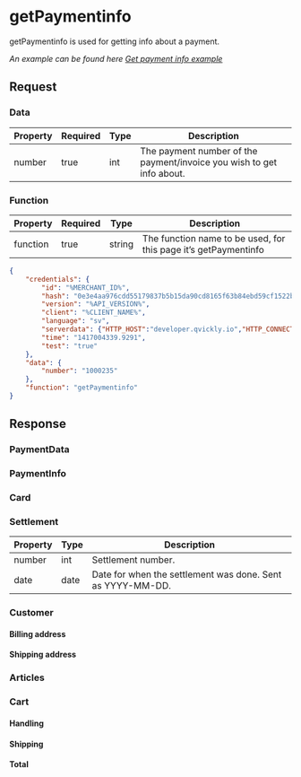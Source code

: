 # getPaymentinfo

<include from="Snippets-PaymentAPI.md" element-id="snippet-header"></include>

getPaymentinfo is used for getting info about a payment.

*An example can be found here [Get payment info example](Get-payment-info.md)*

## Request

### Data
| Property | Required | Type | Description                                                           | 
|----------|----------|------|-----------------------------------------------------------------------|
| number   | true     | int  | The payment number of the payment/invoice you wish to get info about. |

### Function
| Property | Required | Type   | Description                                                     |
|----------|----------|--------|-----------------------------------------------------------------|
| function | true     | string | The function name to be used, for this page it’s getPaymentinfo |

```json
{
    "credentials": {
        "id": "%MERCHANT_ID%",
        "hash": "0e3e4aa976cdd55179837b5b15da90cd8165f63b84ebd59cf1522b81f45e2343022dd32614ecf639aa260477649a7e93a5c05937dca989c2d72d322ec57c6092",
        "version": "%API_VERSION%",
        "client": "%CLIENT_NAME%",
        "language": "sv",
        "serverdata": {"HTTP_HOST":"developer.qvickly.io","HTTP_CONNECTION":"keep-alive","HTTP_CACHE_CONTROL":"max-age=0","HTTP_ACCEPT":"text\/html,application\/xhtml+xml,application\/xml;q=0.9,image\/webp,*\/*;q=0.8","HTTP_USER_AGENT":"Mozilla\/5.0 (Macintosh; Intel Mac OS X 10_10_1) AppleWebKit\/537.36 (KHTML, like Gecko) Chrome\/39.0.2171.95 Safari\/537.36","HTTP_ACCEPT_ENCODING":"gzip, deflate, sdch","HTTP_ACCEPT_LANGUAGE":"en-US,en;q=0.8","PATH":"\/sbin:\/usr\/sbin:\/bin:\/usr\/bin","SERVER_SOFTWARE":"Apache\/2.2.26 (Amazon)","SERVER_NAME":"developer.qvickly.io","SERVER_ADDR":"172.31.22.88","SERVER_PORT":"80","REMOTE_ADDR":"2.71.114.219","REMOTE_PORT":"53241","GATEWAY_INTERFACE":"CGI\/1.1","SERVER_PROTOCOL":"HTTP\/1.1","REQUEST_METHOD":"GET","QUERY_STRING":"","REQUEST_TIME":1421313644},
        "time": "1417004339.9291",
        "test": "true"
    },
    "data": {
        "number": "1000235"
    },
    "function": "getPaymentinfo"
}
```

## Response

### PaymentData
<include from="Snippets-Response.md" element-id="snippet-paymentdata" />

### PaymentInfo
<include from="Snippets-Response.md" element-id="snippet-paymentinfo" />

### Card
<include from="Snippets-Response.md" element-id="snippet-card" />

### Settlement
| Property | Type | Description                                                |
|----------|------|------------------------------------------------------------|
| number   | int  | Settlement number.                                         |
| date     | date | Date for when the settlement was done. Sent as YYYY-MM-DD. |

### Customer
<include from="Snippets-Response.md" element-id="snippet-customer" />

#### Billing address
<include from="Snippets-Response.md" element-id="snippet-billing-address" />

#### Shipping address
<include from="Snippets-Response.md" element-id="snippet-shipping-address" />

### Articles
<include from="Snippets-Response.md" element-id="snippet-articles" />

### Cart

#### Handling
<include from="Snippets-Response.md" element-id="snippet-cart-handling" />

#### Shipping
<include from="Snippets-Response.md" element-id="snippet-cart-shipping" />

#### Total
<include from="Snippets-Response.md" element-id="snippet-cart-total" />

<code-block lang="json">
<![CDATA[
{
   "credentials":{
      "hash":"5d93099de768c826aefb6f4ebcfd2dbce32b36e49a69e1cac8244abb6969d75e833006c9cc2e315b72807a179efd518e4933188d99e74903d391954697d97737"
   },
   "data":{
      "PaymentData":{
         "method":"1",
         "paymentplanid":"",
         "currency":"SEK",
         "country":"SE",
         "language":"sv",
         "autoactivate":"0",
         "orderid":"P123456718",
         "status":"Created",
         "paymentid_related":"",
         "url":""
      },
      "PaymentInfo":{
         "paymentdate":"2014-07-31",
         "paymentterms":"14",
         "yourreference":"Purchaser X",
         "ourreference":"Seller Y",
         "projectname":"Project Z",
         "deliverymethod":"Post",
         "deliveryterms":"FOB"
      },
      "Card":{
         "promptname":"",
         "recurring":"",
         "recurringnr":"",
         "accepturl":"https://www.mystore.se/completedpayment",
         "cancelurl":"https://www.mystore.se/failedpayment",
         "callbackurl":"https://www.mystore.se/callback.php",
         "returnmethod":""
      },
      "Settlement": {
         "number": "2",
         "date": "2018-12-17"
      },
      "Customer":{
         "nr":"12",
         "pno":"8706240739",
         "Billing":{
            "firstname":"Firstname",
            "lastname":"Lastname",
            "company":"Company",
            "street":"Street",
            "street2":"Street2",
            "zip":"12345",
            "city":"Lund",
            "country":"SE",
            "phone":"0712-345678",
            "email":"test@developer.qvickly.io"
         },
         "Shipping":{
            "firstname":"Firstname",
            "lastname":"Lastname",
            "company":"Company",
            "street":"Shipping Street 1",
            "street2":"Shipping Street2",
            "zip":"23456",
            "city":"Lund",
            "country":"SE",
            "phone":"0711-345678"
         }
      },
      "Articles":[
         {
            "artnr":"",
            "title":"Article 1",
            "quantity":"2",
            "aprice":"1234",
            "tax":"617",
            "discount":"0",
            "withouttax":"2468",
            "taxrate":"25"
         },
         {
            "artnr":"B456",
            "title":"Article 2",
            "quantity":"3.5",
            "aprice":"56780",
            "tax":"44714",
            "discount":"10",
            "withouttax":"178857",
            "taxrate":"25"
         }
      ],
      "Cart":{
         "Handling":{
            "withouttax":"1000",
            "taxrate":"25"
         },
         "Shipping":{
            "withouttax":"3000",
            "taxrate":"25"
         },
         "Total":{
            "rounding":"44",
            "withouttax":"185325",
            "tax":"46331",
            "withtax":"231700"
         }
      }
   }
}
]]>
</code-block>